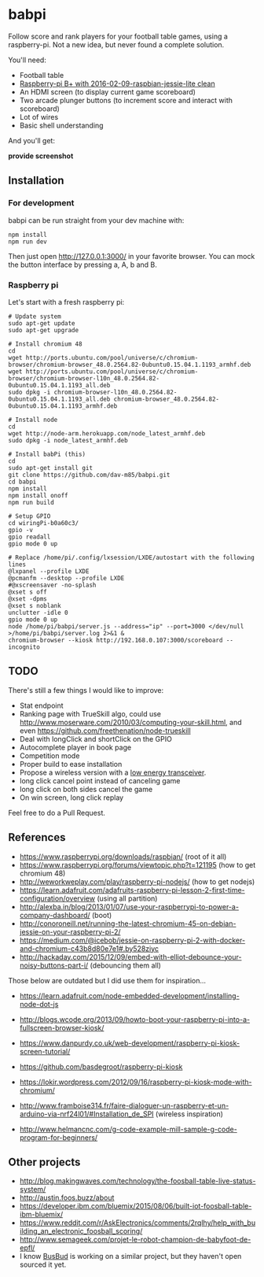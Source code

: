 # babpi
Follow score and rank players for your football table games, using a raspberry-pi. Not a new idea, but never found a complete solution.

You'll need:
* Football table
* [Raspberry-pi B+ with 2016-02-09-raspbian-jessie-lite clean](https://www.raspberrypi.org/downloads/raspbian)
* An HDMI screen (to display current game scoreboard)
* Two arcade plunger buttons (to increment score and interact with scoreboard)
* Lot of wires
* Basic shell understanding

And you'll get:

__provide screenshot__

## Installation
### For development
babpi can be run straight from your dev machine with:

    npm install
    npm run dev

Then just open http://127.0.0.1:3000/ in your favorite browser. You can mock the button interface by pressing a, A, b and B.


### Raspberry pi
Let's start with a fresh raspberry pi:

    # Update system
    sudo apt-get update
    sudo apt-get upgrade

    # Install chromium 48
    cd
    wget http://ports.ubuntu.com/pool/universe/c/chromium-browser/chromium-browser_48.0.2564.82-0ubuntu0.15.04.1.1193_armhf.deb
    wget http://ports.ubuntu.com/pool/universe/c/chromium-browser/chromium-browser-l10n_48.0.2564.82-0ubuntu0.15.04.1.1193_all.deb
    sudo dpkg -i chromium-browser-l10n_48.0.2564.82-0ubuntu0.15.04.1.1193_all.deb chromium-browser_48.0.2564.82-0ubuntu0.15.04.1.1193_armhf.deb

    # Install node
    cd
    wget http://node-arm.herokuapp.com/node_latest_armhf.deb
    sudo dpkg -i node_latest_armhf.deb

    # Install babPi (this)
    cd
    sudo apt-get install git
    git clone https://github.com/dav-m85/babpi.git
    cd babpi
    npm install
    npm install onoff
    npm run build

    # Setup GPIO
    cd wiringPi-b0a60c3/
    gpio -v
    gpio readall
    gpio mode 0 up

    # Replace /home/pi/.config/lxsession/LXDE/autostart with the following lines
    @lxpanel --profile LXDE
    @pcmanfm --desktop --profile LXDE
    #@xscreensaver -no-splash
    @xset s off
    @xset -dpms
    @xset s noblank
    unclutter -idle 0
    gpio mode 0 up
    node /home/pi/babpi/server.js --address="ip" --port=3000 </dev/null >/home/pi/babpi/server.log 2>&1 &
    chromium-browser --kiosk http://192.168.0.107:3000/scoreboard --incognito

## TODO
There's still a few things I would like to improve:

* Stat endpoint
* Ranking page with TrueSkill algo, could use http://www.moserware.com/2010/03/computing-your-skill.html, and even https://github.com/freethenation/node-trueskill
* Deal with longClick and shortClick on the GPIO
* Autocomplete player in book page
* Competition mode
* Proper build to ease installation
* Propose a wireless version with a [low energy transceiver](http://www.miniinthebox.com/nrf24l01-2-4ghz-wireless-transceiver-module-for-arduino_p903473.html).
* long click cancel point instead of canceling game
* long click on both sides cancel the game
* On win screen, long click replay

Feel free to do a Pull Request.


## References
* https://www.raspberrypi.org/downloads/raspbian/ (root of it all)
* https://www.raspberrypi.org/forums/viewtopic.php?t=121195 (how to get chromium 48)
* http://weworkweplay.com/play/raspberry-pi-nodejs/ (how to get nodejs)
* https://learn.adafruit.com/adafruits-raspberry-pi-lesson-2-first-time-configuration/overview (using all partition)
* http://alexba.in/blog/2013/01/07/use-your-raspberrypi-to-power-a-company-dashboard/ (boot)
* http://conoroneill.net/running-the-latest-chromium-45-on-debian-jessie-on-your-raspberry-pi-2/
* https://medium.com/@icebob/jessie-on-raspberry-pi-2-with-docker-and-chromium-c43b8d80e7e1#.by528ziyc
* http://hackaday.com/2015/12/09/embed-with-elliot-debounce-your-noisy-buttons-part-i/ (debouncing them all)

Those below are outdated but I did use them for inspiration...

* https://learn.adafruit.com/node-embedded-development/installing-node-dot-js
* http://blogs.wcode.org/2013/09/howto-boot-your-raspberry-pi-into-a-fullscreen-browser-kiosk/
* https://www.danpurdy.co.uk/web-development/raspberry-pi-kiosk-screen-tutorial/
* https://github.com/basdegroot/raspberry-pi-kiosk
* https://lokir.wordpress.com/2012/09/16/raspberry-pi-kiosk-mode-with-chromium/

* http://www.framboise314.fr/faire-dialoguer-un-raspberry-et-un-arduino-via-nrf24l01/#Installation_de_SPI (wireless inspiration)
* http://www.helmancnc.com/g-code-example-mill-sample-g-code-program-for-beginners/

## Other projects
* http://blog.makingwaves.com/technology/the-foosball-table-live-status-system/
* http://austin.foos.buzz/about
* https://developer.ibm.com/bluemix/2015/08/06/built-iot-foosball-table-ibm-bluemix/
* https://www.reddit.com/r/AskElectronics/comments/2rqlhy/help_with_building_an_electronic_foosball_scoring/
* http://www.semageek.com/projet-le-robot-champion-de-babyfoot-de-epfl/
* I know [BusBud](https://github.com/busbud) is working on a similar project, but they haven't open sourced it yet.
